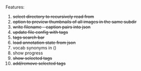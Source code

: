 Features:
1) ~~select directory to recursively read from~~
2) ~~option to preview thumbnails of all images in the same subdir~~
3) ~~write filename - caption pairs into json~~
4) ~~update file config with tags~~
5) ~~tags search bar~~
6) ~~load annotation state from json~~
7) vocab synonyms in ()
8) show progress
9) ~~show selected tags~~
10) ~~add/remove selected tags~~